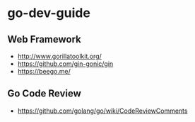 # go-dev-guide

## Web Framework

* http://www.gorillatoolkit.org/
* https://github.com/gin-gonic/gin
* https://beego.me/

## Go Code Review
* https://github.com/golang/go/wiki/CodeReviewComments
